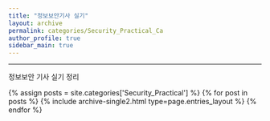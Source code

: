 ```yaml
---
title: "정보보안기사 실기"
layout: archive
permalink: categories/Security_Practical_Ca
author_profile: true
sidebar_main: true
---
```


<!-- 공백이 포함되어 있는 카테고리 이름의 경우 site.categories['a b c'] 이런식으로! -->

***
정보보안 기사 실기 정리

{% assign posts = site.categories['Security_Practical'] %}
{% for post in posts %} {% include archive-single2.html type=page.entries_layout %} {% endfor %}
